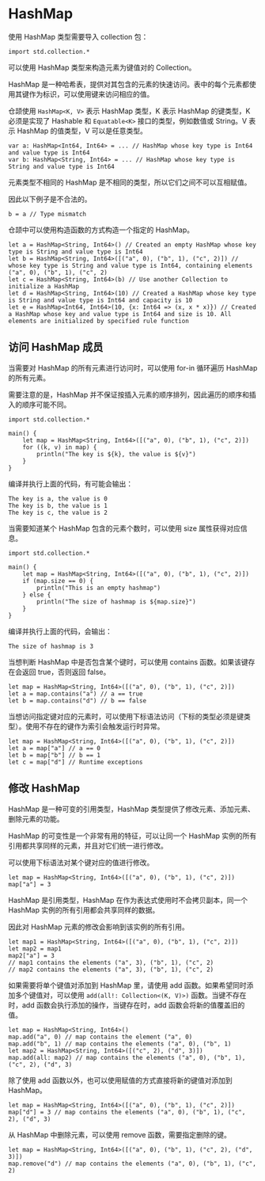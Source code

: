 # HashMap

使用 HashMap 类型需要导入 collection 包：

<!-- run -->

```cangjie
import std.collection.*
```

可以使用 HashMap 类型来构造元素为键值对的 Collection。

HashMap 是一种哈希表，提供对其包含的元素的快速访问。表中的每个元素都使用其键作为标识，可以使用键来访问相应的值。

仓颉使用 `HashMap<K, V>` 表示 HashMap 类型，K 表示 HashMap 的键类型，K 必须是实现了 Hashable 和 `Equatable<K>` 接口的类型，例如数值或 String。V 表示 HashMap 的值类型，V 可以是任意类型。

```cangjie
var a: HashMap<Int64, Int64> = ... // HashMap whose key type is Int64 and value type is Int64
var b: HashMap<String, Int64> = ... // HashMap whose key type is String and value type is Int64
```

元素类型不相同的 HashMap 是不相同的类型，所以它们之间不可以互相赋值。

因此以下例子是不合法的。

```cangjie
b = a // Type mismatch
```

仓颉中可以使用构造函数的方式构造一个指定的 HashMap。

<!-- run -->

```cangjie
let a = HashMap<String, Int64>() // Created an empty HashMap whose key type is String and value type is Int64
let b = HashMap<String, Int64>([("a", 0), ("b", 1), ("c", 2)]) // whose key type is String and value type is Int64, containing elements ("a", 0), ("b", 1), ("c", 2)
let c = HashMap<String, Int64>(b) // Use another Collection to initialize a HashMap
let d = HashMap<String, Int64>(10) // Created a HashMap whose key type is String and value type is Int64 and capacity is 10
let e = HashMap<Int64, Int64>(10, {x: Int64 => (x, x * x)}) // Created a HashMap whose key and value type is Int64 and size is 10. All elements are initialized by specified rule function
```

## 访问 HashMap 成员

当需要对 HashMap 的所有元素进行访问时，可以使用 for-in 循环遍历 HashMap 的所有元素。

需要注意的是，HashMap 并不保证按插入元素的顺序排列，因此遍历的顺序和插入的顺序可能不同。

<!-- verify -->

```cangjie
import std.collection.*

main() {
    let map = HashMap<String, Int64>([("a", 0), ("b", 1), ("c", 2)])
    for ((k, v) in map) {
        println("The key is ${k}, the value is ${v}")
    }
}
```

编译并执行上面的代码，有可能会输出：

```text
The key is a, the value is 0
The key is b, the value is 1
The key is c, the value is 2
```

当需要知道某个 HashMap 包含的元素个数时，可以使用 size 属性获得对应信息。

<!-- verify -->

```cangjie
import std.collection.*

main() {
    let map = HashMap<String, Int64>([("a", 0), ("b", 1), ("c", 2)])
    if (map.size == 0) {
        println("This is an empty hashmap")
    } else {
        println("The size of hashmap is ${map.size}")
    }
}
```

编译并执行上面的代码，会输出：

```text
The size of hashmap is 3
```

当想判断 HashMap 中是否包含某个键时，可以使用 contains 函数。如果该键存在会返回 true，否则返回 false。

<!-- run -->

```cangjie
let map = HashMap<String, Int64>([("a", 0), ("b", 1), ("c", 2)])
let a = map.contains("a") // a == true
let b = map.contains("d") // b == false
```

当想访问指定键对应的元素时，可以使用下标语法访问（下标的类型必须是键类型）。使用不存在的键作为索引会触发运行时异常。

```cangjie
let map = HashMap<String, Int64>([("a", 0), ("b", 1), ("c", 2)])
let a = map["a"] // a == 0
let b = map["b"] // b == 1
let c = map["d"] // Runtime exceptions
```

## 修改 HashMap

HashMap 是一种可变的引用类型，HashMap 类型提供了修改元素、添加元素、删除元素的功能。

HashMap 的可变性是一个非常有用的特征，可以让同一个 HashMap 实例的所有引用都共享同样的元素，并且对它们统一进行修改。

可以使用下标语法对某个键对应的值进行修改。

<!-- run -->

```cangjie
let map = HashMap<String, Int64>([("a", 0), ("b", 1), ("c", 2)])
map["a"] = 3
```

HashMap 是引用类型，HashMap 在作为表达式使用时不会拷贝副本，同一个 HashMap 实例的所有引用都会共享同样的数据。

因此对 HashMap 元素的修改会影响到该实例的所有引用。

<!-- run -->

```cangjie
let map1 = HashMap<String, Int64>([("a", 0), ("b", 1), ("c", 2)])
let map2 = map1
map2["a"] = 3
// map1 contains the elements ("a", 3), ("b", 1), ("c", 2)
// map2 contains the elements ("a", 3), ("b", 1), ("c", 2)
```

如果需要将单个键值对添加到 HashMap 里，请使用 add 函数。如果希望同时添加多个键值对，可以使用 `add(all!: Collection<(K, V)>)` 函数。当键不存在时，add 函数会执行添加的操作，当键存在时，add 函数会将新的值覆盖旧的值。

<!-- run -->

```cangjie
let map = HashMap<String, Int64>()
map.add("a", 0) // map contains the element ("a", 0)
map.add("b", 1) // map contains the elements ("a", 0), ("b", 1)
let map2 = HashMap<String, Int64>([("c", 2), ("d", 3)])
map.add(all: map2) // map contains the elements ("a", 0), ("b", 1), ("c", 2), ("d", 3)
```

除了使用 add 函数以外，也可以使用赋值的方式直接将新的键值对添加到 HashMap。

<!-- run -->

```cangjie
let map = HashMap<String, Int64>([("a", 0), ("b", 1), ("c", 2)])
map["d"] = 3 // map contains the elements ("a", 0), ("b", 1), ("c", 2), ("d", 3)
```

从 HashMap 中删除元素，可以使用 remove 函数，需要指定删除的键。

<!-- run -->

```cangjie
let map = HashMap<String, Int64>([("a", 0), ("b", 1), ("c", 2), ("d", 3)])
map.remove("d") // map contains the elements ("a", 0), ("b", 1), ("c", 2)
```
